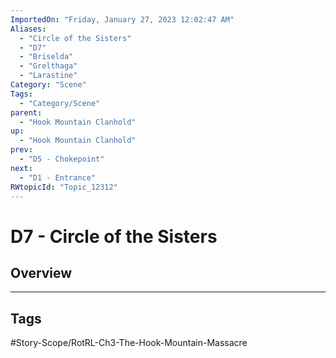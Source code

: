 ```yaml
---
ImportedOn: "Friday, January 27, 2023 12:02:47 AM"
Aliases:
  - "Circle of the Sisters"
  - "D7"
  - "Briselda"
  - "Grelthaga"
  - "Larastine"
Category: "Scene"
Tags:
  - "Category/Scene"
parent:
  - "Hook Mountain Clanhold"
up:
  - "Hook Mountain Clanhold"
prev:
  - "D5 - Chokepoint"
next:
  - "D1 - Entrance"
RWtopicId: "Topic_12312"
---
```

# D7 - Circle of the Sisters
## Overview

---
## Tags
#Story-Scope/RotRL-Ch3-The-Hook-Mountain-Massacre

